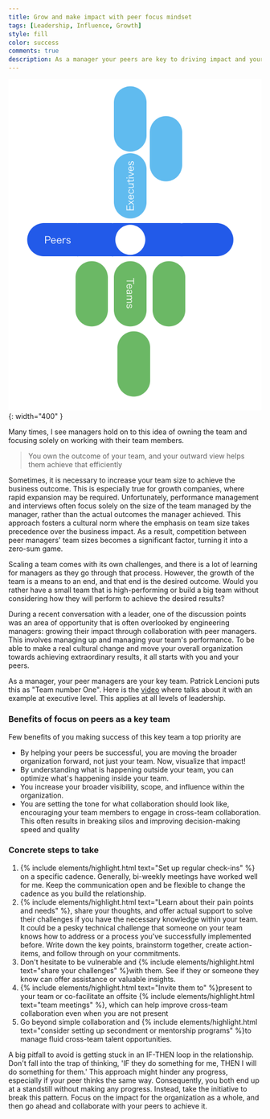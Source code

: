 ```yaml
---
title: Grow and make impact with peer focus mindset
tags: [Leadership, Influence, Growth]
style: fill
color: success
comments: true
description: As a manager your peers are key to driving impact and your personal growth
---
```

![](/assets/images/peer-focus.png){: width="400" }

Many times, I see managers hold on to this idea of owning the team and focusing solely on working with their team members.

> You own the outcome of your team, and your outward view helps them achieve that efficiently

Sometimes, it is necessary to increase your team size to achieve the business outcome. This is especially true for growth companies, where rapid expansion may be required. Unfortunately, performance management and interviews often focus solely on the size of the team managed by the manager, rather than the actual outcomes the manager achieved. This approach fosters a cultural norm where the emphasis on team size takes precedence over the business impact. As a result, competition between peer managers' team sizes becomes a significant factor, turning it into a zero-sum game.

Scaling a team comes with its own challenges, and there is a lot of learning for managers as they go through that process. However, the growth of the team is a means to an end, and that end is the desired outcome. Would you rather have a small team that is high-performing or build a big team without considering how they will perform to achieve the desired results?

During a recent conversation with a leader, one of the discussion points was an area of opportunity that is often overlooked by engineering managers: growing their impact through collaboration with peer managers. This involves managing up and managing your team's performance. To be able to make a real cultural change and move your overall organization towards achieving extraordinary results, it all starts with you and your peers.

As a manager, your peer managers are your key team. Patrick Lencioni puts this as "Team number One". Here is the [video](https://www.youtube.com/watch?v=k9uM_6f5vmE) where talks about it with an example at executive level. This applies at all levels of leadership.

### Benefits of focus on peers as a key team 

Few benefits of you making success of this key team a top priority are

- By helping your peers be successful, you are moving the broader organization forward, not just your team. Now, visualize that impact!
- By understanding what is happening outside your team, you can optimize what's happening inside your team.
- You increase your broader visibility, scope, and influence within the organization.
- You are setting the tone for what collaboration should look like, encouraging your team members to engage in cross-team collaboration. This often results in breaking silos and improving decision-making speed and quality

### Concrete steps to take

1. {% include elements/highlight.html text="Set up regular check-ins" %} on a specific cadence. Generally, bi-weekly meetings have worked well for me. Keep the communication open and be flexible to change the cadence as you build the relationship.
2. {% include elements/highlight.html text="Learn about their pain points and needs" %}, share your thoughts, and offer actual support to solve their challenges if you have the necessary knowledge within your team. It could be a pesky technical challenge that someone on your team knows how to address or a process you've successfully implemented before. Write down the key points, brainstorm together, create action-items, and follow through on your commitments.
3. Don't hesitate to be vulnerable and {% include elements/highlight.html text="share your challenges" %}with them. See if they or someone they know can offer assistance or valuable insights.
4. {% include elements/highlight.html text="Invite them to" %}present to your team or co-facilitate an offsite {% include elements/highlight.html text="team meetings" %}, which can help improve cross-team collaboration even when you are not present
5. Go beyond simple collaboration and {% include elements/highlight.html text="consider setting up secondment or mentorship programs" %}to manage fluid cross-team talent opportunities.

A big pitfall to avoid is getting stuck in an IF-THEN loop in the relationship. Don't fall into the trap of thinking, 'IF they do something for me, THEN I will do something for them.' This approach might hinder any progress, especially if your peer thinks the same way. Consequently, you both end up at a standstill without making any progress. Instead, take the initiative to break this pattern. Focus on the impact for the organization as a whole, and then go ahead and collaborate with your peers to achieve it.